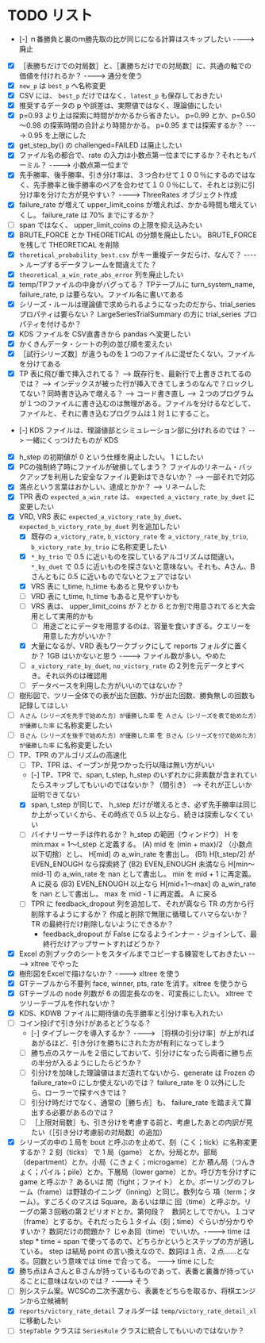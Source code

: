 # TODO リスト

* [-] ｎ番勝負と裏のｍ勝先取の比が同じになる計算はスキップしたい ----> 廃止
* [x] ［表勝ちだけでの対局数］と、［裏勝ちだけでの対局数］に、共通の軸での価値を付けれるか？ ----> 通分を使う
* [x] `new_p` は `best_p` へ名称変更
* [x] CSV には、 `best_p` だけではなく、`latest_p` も保存しておきたい
* [x] 推奨するデータの p や誤差は、実際値ではなく、理論値にしたい
* [x] p=0.93 より上は探索に時間がかかるから省きたい。 p=0.99 とか、p=0.50～0.98 の探索時間の合計より時間かかる。 p=0.95 までは探索するか？ ----> 0.95 を上限にした
* [x] get_step_by() の challenged=FAILED は廃止したい
* [x] ファイル名の都合で、rate の入力は小数点第一位までにするか？それともパーミル？ ----> 小数点第一位まで
* [x] 先手勝率、後手勝率、引き分け率は、３つ合わせて１００％にするのではなく、先手勝率と後手勝率のペアを合わせて１００％にして、それとは別に引分け率を分けた方が見やすい？ ----> ThreeRates オブジェクト作成
* [x] failure_rate が増えて upper_limit_coins が増えれば、かかる時間も増えていくし。 failure_rate は 70% までにするか？
* [ ] span ではなく、 upper_limit_coins の上限を抑え込みたい
* [x] BRUTE_FORCE とか THEORETICAL の分類を廃止したい。 BRUTE_FORCE を残して THEORETICAL を削除
* [x] `thoretical_probability_best.csv` がキー重複データだらけ、なんで？ ----> ループするデータフレームを間違えてた？
* [x] `theoretical_a_win_rate_abs_error` 列を廃止したい
* [x] temp/TPファイルの中身がバグってる？ TPテーブルに turn_system_name, failure_rate, p は要らない。ファイル名に書いてある
* [x] シリーズ・ルールは理論値で求められるようになったのだから、trial_series プロパティは要らない？ LargeSeriesTrialSummary の方に trial_series プロパティを付けるか？
* [x] KDS ファイルを CSV直書きから pandas へ変更したい
* [x] かくきんデータ・シートの列の並び順を変えたい
* [x] ［試行シリーズ数］が違うものを１つのファイルに混ぜたくない。ファイルを分けてある
* [x] TP 表に飛び番で挿入されてる？ --> 既存行を、最新行で上書きされてるのでは？ --> インデックスが被った行が挿入できてしまうのなんで？ロックしてない？同時書き込みで増える？ --> コード書き直し --> ２つのプログラムが１つのファイルに書き込むのは無理がある。ファイルを分けるなどして、ファイルと、それに書き込むプログラムは１対１にすること。
* [-] KDS ファイルは、理論値部とシミュレーション部に分けれるのでは？ --> 一緒にくっつけたものが KDS
* [x] h_step の初期値が 0 という仕様を廃止したい。 1 にしたい 
* [x] PCの強制終了時にファイルが破損してしまう？ ファイルのリネーム・バックアップを利用した安全なファイル更新はできないか？ --> 一部それで対応
* [x] 満点という言葉はおかしい、達成とかか？ --> リネームした
* [x] TPR 表の `expected_a_win_rate` は、 `expected_a_victory_rate_by_duet` に変更したい
* [x] VRD, VRS 表に `expected_a_victory_rate_by_duet`、`expected_b_victory_rate_by_duet` 列を追加したい
    * [x] 既存の `a_victory_rate`, `b_victory_rate` を `a_victory_rate_by_trio`, `b_victory_rate_by_trio` に名称変更したい
    * [x] `*_by_trio` で 0.5 に近いものを探しているアルゴリズムは間違い。 `*_by_duet` で 0.5 に近いものを探さないと意味ない。それも、Aさん、Bさんともに 0.5 に近いものでないとフェアではない
    * [x] VRS 表に t_time, h_time もあると見やすいかも
    * [ ] VRD 表に t_time, h_time もあると見やすいかも
    * [ ] VRS 表は、 upper_limit_coins が 7 とか 6 とか別で用意されてると大会用として実用的かも
        * [ ] 用途ごとにデータを用意するのは、容量を食いすぎる。クエリーを用意した方がいいか？
    * [x] 大量になるが、VRD 表もワークブックにして reports フォルダに置くか？ 1GB はいかないと思う ----> ファイル数が多い。やめた
    * [ ] `a_victory_rate_by_duet`, `no_victory_rate` の２列を元データとすべき。それ以外のは確認用
    * [ ] データベースを利用した方がいいのではないか？
* [ ] 樹形図で、ツリー全体での表が出た回数、ｳﾗが出た回数、勝負無しの回数も記録してほしい
* [ ] `Ａさん（シリーズを先手で始めた方）が優勝した率` を `Ａさん（シリーズを表で始めた方）が優勝した率` に名称変更したい
* [ ] `Ｂさん（シリーズを後手で始めた方）が優勝した率` を `Ｂさん（シリーズをｳﾗで始めた方）が優勝した率` に名称変更したい
* [ ] TP、TPR のアルゴリズムの高速化
    * [ ] TP、TPR は、イーブンが見つかった行以降は無い方がいい
    * [-] TP、TPR で、span, t_step, h_step のいずれかに非素数が含まれていたらスキップしてもいいのではないか？（間引き） --> それが正しいか証明できてない
    * [x] span, t_step が同じで、 h_step だけが増えるとき、必ず先手勝率は同じか上がっていくから、その時点で 0.5 以上なら、続きは探索しなくていい
    * [ ] バイナリーサーチは作れるか？ h_step の範囲（ウィンドウ） H を min:max = 1～t_step と定義する。
            (A) mid を (min + max)/2 （小数点以下切捨）とし、 H[mid] の a_win_rate を書出し。
                (B1) H[t_step/2] が EVEN_ENOUGH なら探索終了
                (B2) EVEN_ENOUGH 未満なら H[min～mid-1] の a_win_rate を nan として書出し。 min を mid + 1 に再定義。 A に戻る
                (B3) EVEN_ENOUGH 以上なら H[mid+1～max] の a_win_rate を nan として書出し。 max を mid - 1 に再定義。 A に戻る
    * [ ] TPR に feedback_dropout 列を追加して、それが真なら TR の方から行削除するようにするか？ 作成と削除で無限に循環してハマらないか？ TR の最終行だけ削除しないようにできるか？
        * feedback_dropout が False になるようインナー・ジョインして、最終行だけアップサートすればどうか？
* [x] Excel の別ブックのシートをスタイルまでコピーする練習をしておきたい ----> xltree でやった
* [x] 樹形図をExcelで描けないか？ ----> xltree を使う
* [x] GTテーブルから不要列 face, winner, pts, rate を消す。xltree を使うから
* [x] GTテーブルの node 列数が 6 の固定長なのを、可変長にしたい。 xltree でツリーテーブルを作れないか？
* [x] KDS、KDWB ファイルに期待値の先手勝率と引分け率も入れたい
* [ ] コイン投げで引き分けがあるとどうなる？
    * [-] タイブレークを導入するか？ ----> ［将棋の引分け率］が上がればあがるほど、引き分けを勝ちにされた方が有利になってしまう
    * [ ] 勝ち点のスケールを２倍にしておいて、引分けになったら両者に勝ち点の半分が入るようにしたらどうか？
    * [ ] 引分けを加味した理論値はまだ造れてないから、generate は Frozen の failure_rate=0 にしか使えないのでは？ failure_rate を 0 以外にしたら、ローラーで探すべきでは？
    * [ ] 引分け時だけでなく、通常の［勝ち点］も、 failure_rate を踏まえて算出する必要があるのでは？
    * [ ] ［上限対局数］も、引き分けを考慮する前と、考慮したあとの内訳が見たい（［引き分け考慮前の対局数］の追加）
* [x] シリーズの中の１局を bout と呼ぶのを止めて、刻（こく；tick）に名称変更するか？ 2 刻（ticks） で 1 局（game） とか。分局とか。部局（department）とか。小局（こきょく；microgame）とか 積ん局（つんきょく；パイル；pile）とか。下層局（lower game）とか。呼び方を分けずに game と呼ぶか？ あるいは 問（fight；ファイト） とか。ボーリングのフレーム（frame）は野球のイニング（inning）と同じ。数列なら 項（term；ターム）。すごろくのマスは Square。あるいは単に 回（time）と呼ぶか。リーグの第３回戦の第２ピリオドとか。第何段？　数詞としてでかい。１コマ（frame）とするか。それだったら１タイム（刻；time）ぐらいが分かりやすいか？ 数詞だけの問題か？ じゃあ回（time）でいいか。----> time は step * time = span で使ってるので、どちらかというとステップの方が適している。 step は結局 point の言い換えなので、数詞は１点、２点……となる。回数という意味では time で合ってる。 ---> time にした
* [x] 勝ち点はＡさんとＢさんが持っているものであって、表番と裏番が持っていることに意味はないのでは？ ----> そう
* [ ] 別システム案。WCSCの二次予選から、表裏をどちらを取るか、将棋エンジンから立候補制
* [x] `reports/victory_rate_detail` フォルダーは `temp/victory_rate_detail_xl` に移動したい
* [ ] `StepTable` クラスは `SeriesRule` クラスに統合してもいいのではないか？
